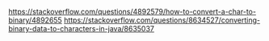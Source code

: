 https://stackoverflow.com/questions/4892579/how-to-convert-a-char-to-binary/4892655
https://stackoverflow.com/questions/8634527/converting-binary-data-to-characters-in-java/8635037